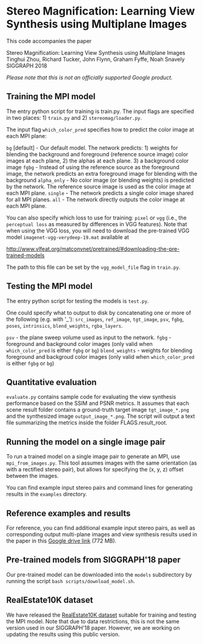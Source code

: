 # Stereo Magnification: Learning View Synthesis using Multiplane Images

This code accompanies the paper

Stereo Magnification: Learning View Synthesis using Multiplane Images\
Tinghui Zhou, Richard Tucker, John Flynn, Graham Fyffe, Noah Snavely\
SIGGRAPH 2018

*Please note that this is not an officially supported Google product.*

## Training the MPI model

The entry python script for training is train.py. The input flags are
specified in two places: 1) `train.py` and 2) `stereomag/loader.py`.

The input flag `which_color_pred` specifies how to predict the color image at
each MPI plane:

`bg` [default] - Our default model. The network predicts: 1) weights for blending
    the background and foreground (reference source image) color images at each
    plane, 2) the alphas at each plane. 3) a background color image
`fgbg` - Instead of using the reference source as the foreground image, the
    network predicts an extra foreground image for blending with the background
`alpha_only` - No color image (or blending weights) is predicted by the network.
    The reference source image is used as the color image at each MPI plane.
`single` - The network predicts a single color image shared for all MPI planes.
`all` - The network directly outputs the color image at each MPI plane.

You can also specify which loss to use for training: `pixel` or `vgg` (i.e., the
`perceptual loss` as measured by differences in VGG features). Note that when
using the VGG loss, you will need to download the pre-trained VGG model
`imagenet-vgg-verydeep-19.mat` available at

http://www.vlfeat.org/matconvnet/pretrained/#downloading-the-pre-trained-models

The path to this file can be set by the `vgg_model_file` flag in `train.py`.

## Testing the MPI model

The entry python script for testing the models is `test.py`.

One could specify what to output to disk by concatenating one or more of the
following (e.g. with '_'): `src_images`, `ref_image`, `tgt_image`, `psv`, `fgbg`, `poses`,
`intrinsics`, `blend_weights`, `rgba_layers`.

`psv` - the plane sweep volume used as input to the network.
`fgbg` - foreground and background color images (only valid when
    `which_color_pred` is either `fgbg` or `bg`)
`blend_weights` - weights for blending foreground and backgroud color images (only
    valid when `which_color_pred` is either `fgbg` or `bg`)

## Quantitative evaluation

`evaluate.py` contains sample code for evaluating the view synthesis performance
based on the SSIM and PSNR metrics. It assumes that each scene result folder
contains a ground-truth target image `tgt_image_*.png` and the synthesized image
`output_image_*.png`. The script will output a text file summarizing the metrics
inside the folder FLAGS.result_root.

## Running the model on a single image pair

To run a trained model on a single image pair to generate an MPI, use
`mpi_from_images.py`. This tool assumes images with the same orientation (as
with a rectified stereo pair), but allows for specifying the (x, y, z) offset
between the images. 

You can find example input stereo pairs and command lines for generating results
in the `examples` directory.

## Reference examples and results

For reference, you can find additional example input stereo pairs, as well as corresponding output multi-plane images and view synthesis results used in the paper in this [Google drive link](https://drive.google.com/open?id=1CZGJxRl0GK0js0MbL7cn7tHtdRrtnjOB) (772 MB).

## Pre-trained models from SIGGRAPH'18 paper

Our pre-trained model can be downloaded into the `models` subdirectory by
running the script `bash scripts/download_model.sh`.

## RealEstate10K dataset

We have released the [RealEstate10K dataset](https://google.github.io/realestate10k/) suitable for training and testing the MPI model. Note that due to data restrictions, this is not the same version used in our SIGGRAPH'18 paper. However, we are working on updating the results using this public version.
